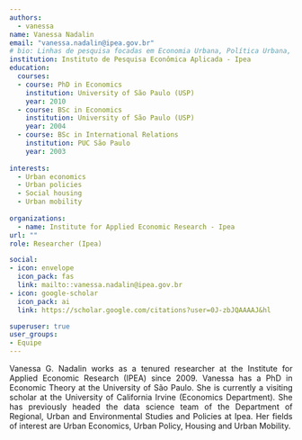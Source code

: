 ```yaml
---
authors:
  - vanessa
name: Vanessa Nadalin
email: "vanessa.nadalin@ipea.gov.br"
# bio: Linhas de pesquisa focadas em Economia Urbana, Política Urbana, Habitação Popular e Mobilidade Urbana.
institution: Instituto de Pesquisa Econômica Aplicada - Ipea
education:
  courses:
  - course: PhD in Economics
    institution: University of São Paulo (USP)
    year: 2010
  - course: BSc in Economics
    institution: University of São Paulo (USP)
    year: 2004
  - course: BSc in International Relations
    institution: PUC São Paulo
    year: 2003
    
interests:
  - Urban economics
  - Urban policies
  - Social housing
  - Urban mobility
  
organizations:
  - name: Institute for Applied Economic Research - Ipea
url: ""
role: Researcher (Ipea)

social:
- icon: envelope
  icon_pack: fas
  link: mailto::vanessa.nadalin@ipea.gov.br
- icon: google-scholar
  icon_pack: ai
  link: https://scholar.google.com/citations?user=0J-zbJQAAAAJ&hl

superuser: true
user_groups:
- Equipe
---
```

<p align="justify">
Vanessa G. Nadalin works as a tenured researcher at the Institute for Applied Economic Research (IPEA) since 2009. Vanessa has a PhD in Economic Theory at the University of São Paulo. She is currently a visiting scholar at the University of California Irvine (Economics Department). She has previously headed the data science team of the Department of Regional, Urban and Environmental Studies and Policies at Ipea. Her fields of interest are Urban Economics, Urban Policy, Housing and Urban Mobility.
</p>
